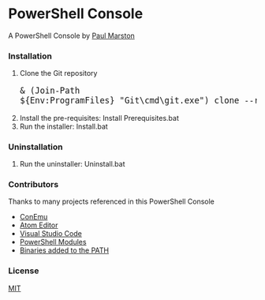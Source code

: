# PowerShell Console

A PowerShell Console by [Paul Marston](https://github.com/paulmarsy)

### Installation

1. Clone the Git repository
<big><pre>& (Join-Path ${Env:ProgramFiles} "Git\cmd\git.exe") clone --recursive [https://github.com/paulmarsy/Console.git](https://github.com/paulmarsy/Console)</pre></big>
2. Install the pre-requisites: Install Prerequisites.bat
3. Run the installer: Install.bat

### Uninstallation

1. Run the uninstaller: Uninstall.bat

### Contributors

Thanks to many projects referenced in this PowerShell Console
* [ConEmu](https://github.com/Maximus5/ConEmu)
* [Atom Editor](https://github.com/atom/atom/)
* [Visual Studio Code](https://code.visualstudio.com/)
* [PowerShell Modules](https://github.com/paulmarsy/Console/tree/master/Libraries/PowerShell%20Modules)
* [Binaries added to the PATH](https://github.com/paulmarsy/Console/tree/master/Libraries/Binaries)

### License
[MIT](https://github.com/paulmarsy/Console/raw/master/LICENSE)
